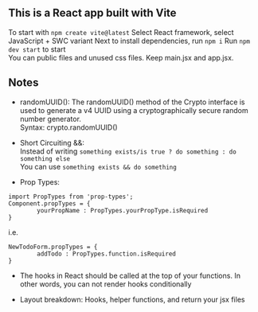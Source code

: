 ## This is a React app built with Vite

To start with
``` npm create vite@latest ```
Select React framework, select JavaScript + SWC variant
Next to install dependencies, run ```npm i```
Run ```npm dev start``` to start
<br>
You can public files and unused css files. Keep main.jsx and app.jsx.

## Notes

- randomUUID(): The randomUUID() method of the Crypto interface is used to generate a v4 UUID using a cryptographically secure random number generator. <br>
Syntax: crypto.randomUUID()

- Short Circuiting &&: <br>
Instead of writing ```something exists/is true ? do something : do something else```<br>
You can use ```something exists && do something```

- Prop Types: <br>
```
import PropTypes from 'prop-types';
Component.propTypes = {
        yourPropName : PropTypes.yourPropType.isRequired
}
```
i.e.
```
NewTodoForm.propTypes = {
        addTodo : PropTypes.function.isRequired
}
```

- The hooks in React should be called at the top of your functions. In other words, you can not render hooks conditionally

- Layout breakdown: Hooks, helper functions, and return your jsx files
